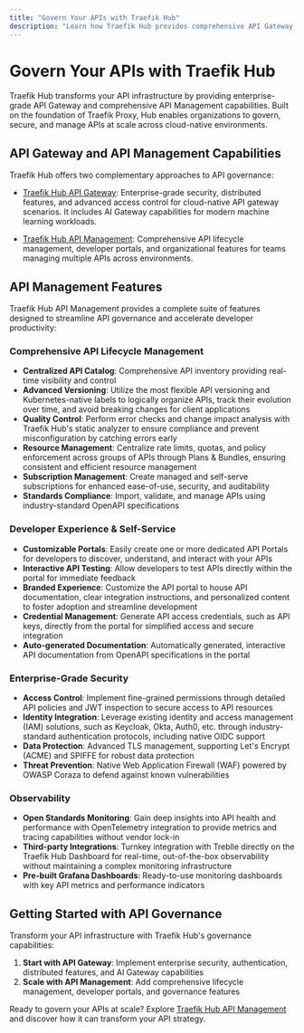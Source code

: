 ```yaml
---
title: "Govern Your APIs with Traefik Hub"
description: "Learn how Traefik Hub provides comprehensive API Gateway and API Management capabilities to govern, secure, and manage your APIs at scale."
---
```


# Govern Your APIs with Traefik Hub

Traefik Hub transforms your API infrastructure by providing enterprise-grade API Gateway and comprehensive API Management capabilities. Built on the foundation of Traefik Proxy, Hub enables organizations to govern, secure, and manage APIs at scale across cloud-native environments.

## API Gateway and API Management Capabilities

Traefik Hub offers two complementary approaches to API governance:

- [Traefik Hub API Gateway](https://traefik.io/solutions/api-gateway/): Enterprise-grade security, distributed features, and advanced access control for cloud-native API gateway scenarios. It includes AI Gateway capabilities for modern machine learning workloads.

- [Traefik Hub API Management](https://traefik.io/solutions/api-management/): Comprehensive API lifecycle management, developer portals, and organizational features for teams managing multiple APIs across environments.

## API Management Features

Traefik Hub API Management provides a complete suite of features designed to streamline API governance and accelerate developer productivity:

### Comprehensive API Lifecycle Management

- **Centralized API Catalog**: Comprehensive API inventory providing real-time visibility and control
- **Advanced Versioning**: Utilize the most flexible API versioning and Kubernetes-native labels to logically organize APIs, track their evolution over time, and avoid breaking changes for client applications
- **Quality Control**: Perform error checks and change impact analysis with Traefik Hub's static analyzer to ensure compliance and prevent misconfiguration by catching errors early
- **Resource Management**: Centralize rate limits, quotas, and policy enforcement across groups of APIs through Plans & Bundles, ensuring consistent and efficient resource management
- **Subscription Management**: Create managed and self-serve subscriptions for enhanced ease-of-use, security, and auditability
- **Standards Compliance**: Import, validate, and manage APIs using industry-standard OpenAPI specifications

### Developer Experience & Self-Service

- **Customizable Portals**: Easily create one or more dedicated API Portals for developers to discover, understand, and interact with your APIs
- **Interactive API Testing**: Allow developers to test APIs directly within the portal for immediate feedback
- **Branded Experience**: Customize the API portal to house API documentation, clear integration instructions, and personalized content to foster adoption and streamline development
- **Credential Management**: Generate API access credentials, such as API keys, directly from the portal for simplified access and secure integration
- **Auto-generated Documentation**: Automatically generated, interactive API documentation from OpenAPI specifications in the portal

### Enterprise-Grade Security

- **Access Control**: Implement fine-grained permissions through detailed API policies and JWT inspection to secure access to API resources
- **Identity Integration**: Leverage existing identity and access management (IAM) solutions, such as Keycloak, Okta, Auth0, etc. through industry-standard authentication protocols, including native OIDC support
- **Data Protection**: Advanced TLS management, supporting Let's Encrypt (ACME) and SPIFFE for robust data protection
- **Threat Prevention**: Native Web Application Firewall (WAF) powered by OWASP Coraza to defend against known vulnerabilities

### Observability

- **Open Standards Monitoring**: Gain deep insights into API health and performance with OpenTelemetry integration to provide metrics and tracing capabilities without vendor lock-in
- **Third-party Integrations**: Turnkey integration with Treblle directly on the Traefik Hub Dashboard for real-time, out-of-the-box observability without maintaining a complex monitoring infrastructure
- **Pre-built Grafana Dashboards**: Ready-to-use monitoring dashboards with key API metrics and performance indicators

## Getting Started with API Governance

Transform your API infrastructure with Traefik Hub's governance capabilities:

1. **Start with API Gateway**: Implement enterprise security, authentication, distributed features, and AI Gateway capabilities
2. **Scale with API Management**: Add comprehensive lifecycle management, developer portals, and governance features

Ready to govern your APIs at scale? Explore [Traefik Hub API Management](https://traefik.io/solutions/api-management/) and discover how it can transform your API strategy.

